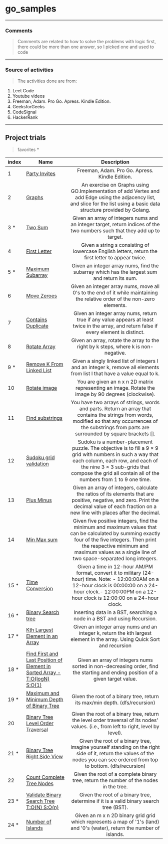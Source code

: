 # go_samples

-----------------------------
### Comments

> Comments are related to how to solve the problems with logic first, there could be more than one answer, so I picked one and used to code

-----------------------------
### Source of activities 

> The activities done are from: 

1. Leet Code
2. Youtube videos
3. Freeman, Adam. Pro Go. Apress. Kindle Edition.
4. GeeksforGeeks
5. CodeSignal 
6. HackerRank

------------------------------

## Project trials 

> favorites *

|index| Name          | Description                                   
|---| ------------- |:-------------:                                
|1|[Party Invites](https://github.com/Alessandrasdias/Golang_Sample_Projects/tree/main/Party_invites)| Freeman, Adam. Pro Go. Apress. Kindle Edition.
|2|[Graphs](https://github.com/Alessandrasdias/Golang_Sample_Projects/tree/main/Graphs)| An exercise on Graphs using GO.Implementation of add Vertex and add Edge using the adjacency list, and slice for the list using a basic data structure provided by Golang.                                     
|3 *|[Two Sum](https://github.com/Alessandrasdias/Golang_Sample_Projects/tree/main/two_sum) |Given an array of integers nums and an integer target, return indices of the two numbers such that they add up to target.
|4|[First Letter ](https://github.com/Alessandrasdias/Golang_Sample_Projects/tree/main/firstLetter) |Given a string s consisting of lowercase English letters, return the first letter to appear twice.
|5 *|[Maximum Subarray ](https://github.com/Alessandrasdias/Golang_Sample_Projects/tree/main/maximum_subarray) |Given an integer array nums, find the subarray which has the largest sum and return its sum.
|6|[Move Zeroes ](https://github.com/Alessandrasdias/Golang_Sample_Projects/tree/main/move_zeroes) |Given an integer array nums, move all 0's to the end of it while maintaining the relative order of the non-zero elements.
|7|[Contains Duplicate ](https://github.com/Alessandrasdias/Golang_Sample_Projects/tree/main/contains_duplicate) |Given an integer array nums, return true if any value appears at least twice in the array, and return false if every element is distinct.
|8|[Rotate Array ](https://github.com/Alessandrasdias/Golang_Sample_Projects/tree/main/rotate) |Given an array, rotate the array to the right by k steps, where k is non-negative.
|9 *|[Remove K From Linked List ](https://github.com/Alessandrasdias/Golang_Sample_Projects/tree/main/remove-linked-list) |Given a singly linked list of integers l and an integer k, remove all elements from list l that have a value equal to k.
|10|[Rotate image ](https://github.com/Alessandrasdias/Golang_Sample_Projects/tree/main/rotate_image) |You are given an n x n 2D matrix representing an image. Rotate the image by 90 degrees (clockwise).
|11|[Find substrings ](https://github.com/Alessandrasdias/Golang_Sample_Projects/tree/main/findSubstrings) |You have two arrays of strings, words and parts. Return an array that contains the strings from words, modified so that any occurrences of the substrings from parts are surrounded by square brackets [].
|12|[Sudoku grid validation ](https://github.com/Alessandrasdias/Golang_Sample_Projects/tree/main/sudoku) |Sudoku is a number-placement puzzle. The objective is to fill a 9 × 9 grid with numbers in such a way that each column, each row, and each of the nine 3 × 3 sub-grids that compose the grid all contain all of the numbers from 1 to 9 one time.
|13|[Plus Minus ](https://github.com/Alessandrasdias/Golang_Sample_Projects/tree/main/plusMinus) |Given an array of integers, calculate the ratios of its elements that are positive, negative, and zero. Print the decimal value of each fraction on a new line with  places after the decimal.
|14|[Min Max sum  ](https://github.com/Alessandrasdias/Golang_Sample_Projects/tree/main/minMax) |Given five positive integers, find the minimum and maximum values that can be calculated by summing exactly four of the five integers. Then print the respective minimum and maximum values as a single line of two space-separated long integers.
|15 * |[Time Conversion ](https://github.com/Alessandrasdias/Golang_Sample_Projects/tree/main/time_conversion) |Given a time in 12-hour AM/PM format, convert it to military (24-hour) time. Note: - 12:00:00AM on a 12-hour clock is 00:00:00 on a 24-hour clock.- 12:00:00PM on a 12-hour clock is 12:00:00 on a 24-hour clock.
|16 *|[Binary Search tree ](https://github.com/Alessandrasdias/Golang_Sample_Projects/tree/main/bst) | Inserting data in a BST, searching a node in a BST and using Recursion. 
|17 *|[Kth Largest Element in an Array ](https://github.com/Alessandrasdias/Golang_Sample_Projects/tree/main/kthLargest) | Given an integer array nums and an integer k, return the kth largest element in the array. Using Quick Sort and recursion
|18 *|[Find First and Last Position of Element in Sorted Array - T:O(logN) S:O(1) ](https://github.com/Alessandrasdias/Golang_Sample_Projects/tree/main/firstLast) |Given an array of integers nums sorted in non-decreasing order, find the starting and ending position of a given target value.
|19  *|[Maximum and Minimum Depth of Binary Tree](https://github.com/Alessandrasdias/Golang_Sample_Projects/tree/main/minAndMaxDepth) |Given the root of a binary tree, return its max/min depth. (dfs/recursion)
|20|[ Binary Tree Level Order Traversal](https://github.com/Alessandrasdias/Golang_Sample_Projects/tree/main/levelOrderBT) |Given the root of a binary tree, return the level order traversal of its nodes' values. (i.e., from left to right, level by level).
|21  *|[Binary Tree Right Side View](https://github.com/Alessandrasdias/Golang_Sample_Projects/tree/main/btRightView) |Given the root of a binary tree, imagine yourself standing on the right side of it, return the values of the nodes you can see ordered from top to bottom. (dfs/recursion)
|22|[Count Complete Tree Nodes](https://github.com/Alessandrasdias/Golang_Sample_Projects/tree/main/compTreeNodes) |Given the root of a complete binary tree, return the number of the nodes in the tree.
|23 *|[Validate Binary Search Tree T:O(N) S:O(n)](https://github.com/Alessandrasdias/Golang_Sample_Projects/tree/main/bstValidation) |Given the root of a binary tree, determine if it is a valid binary search tree (BST).
|24 *|[ Number of Islands](https://github.com/Alessandrasdias/Golang_Sample_Projects/tree/main/numOfIslands) |Given an m x n 2D binary grid grid which represents a map of '1's (land) and '0's (water), return the number of islands.
